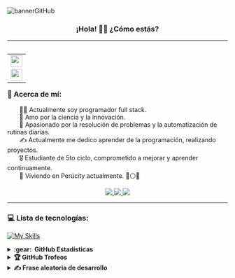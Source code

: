 
![bannerGitHub](https://github.com/Auqui19/Auqui19/assets/103224841/c84e1723-496d-41ce-8133-5718b3433a5c)

<h3 align="center">¡Hola! 👋🏻 ¿Cómo estás?</h3>

---
<table align="right">
  <tr><td><a href="README.md"><img src="/img/icons8-circular-españa-48.png" style="width: 26px; height: 26px;"></img></a></td></tr>
  <tr><td><a href="README_ENG.md"><img src="/img/icons8-circular-de-gran-bretaña-48.png" style="width: 26px; height: 26px;"></img></a></td></tr>
</table>

### 💫 Acerca de mí:

&nbsp;&nbsp;&nbsp;&nbsp;&nbsp;&nbsp; 🧑‍💻 Actualmente soy programador full stack.\
&nbsp;&nbsp;&nbsp;&nbsp;&nbsp;&nbsp; 🌱  Amo por la ciencia y la innovación.\
&nbsp;&nbsp;&nbsp;&nbsp;&nbsp;&nbsp; 💓  Apasionado por la resolución de problemas y la automatización de rutinas diarias.\
&nbsp;&nbsp;&nbsp;&nbsp;&nbsp;&nbsp; ✍️  Actualmente me dedico aprender de la programación, realizando proyectos.\
&nbsp;&nbsp;&nbsp;&nbsp;&nbsp;&nbsp; 🎖️  Estudiante de 5to ciclo, comprometido a mejorar y aprender continuamente.\
&nbsp;&nbsp;&nbsp;&nbsp;&nbsp;&nbsp; 📍  Viviendo en Perúcity actualmente. 🔴⚪🔴 
 
<div align="center">
 <a href="https://www.linkedin.com/in/alonso-auqui-tasayco/">
    <img src="https://skillicons.dev/icons?i=linkedin" />
  </a> 
 <a href="https://www.instagram.com/yoalonsoo/">
    <img src="https://skillicons.dev/icons?i=instagram" />
  </a>
 <a href="mailto:sebasauquitasayco@gmail.com?subject=Hola%20Sebastian%20Auqui">
    <img src="https://skillicons.dev/icons?i=gmail" />
  </a> 
</div>

---
### 💻 Lista de tecnologías:
[![My Skills](https://skillicons.dev/icons?i=angular,astro,js,ts,tailwind,bootstrap,wordpress,cs,java,spring,mysql,idea,vscode,visualstudio,eclipse,git,github,postman,powershell,figma,windows)](https://skillicons.dev)

<details>
  <summary><b>:gear: &nbsp;GitHub Estadísticas</b></summary><br/> 
  <div align="center" >
   <img height="147px" src="https://github-readme-streak-stats.herokuapp.com/?user=Auqui19&theme=nightowl&hide_border=true" />
   <br/>
  </div>
  <br/>
  <div align="center" >
   <img height="147px" src="https://github-readme-stats.vercel.app/api?username=Auqui19&theme=nightowl&hide_border=true&include_all_commits=true&count_private=false" /> &nbsp; <img height="147px" src="https://github-readme-stats.vercel.app/api/top-langs/?username=Auqui19&theme=nightowl&hide_border=true&include_all_commits=true&count_private=false&layout=compact" />
   
  </div>
  
</details>

<details>
 <summary><b>🏆 GitHub Trofeos</b></summary><br/> 

 ![](https://github-profile-trophy.vercel.app/?username=Auqui19&theme=discord&no-frame=true&no-bg=true&margin-w=4)
</details>
<details>
 <summary><b>✍️ Frase aleatoria de desarrollo</b></summary><br/> 

 ![](https://quotes-github-readme.vercel.app/api?type=horizontal&theme=radical)
</details>

